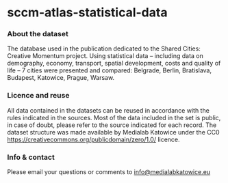 # sccm-atlas-statistical-data

### About the dataset
The database used in the publication dedicated to the Shared Cities: Creative Momentum project. Using statistical data – including data on demography, economy, transport, spatial development, costs and quality of life – 7 cities were presented and compared: Belgrade, Berlin, Bratislava, Budapest, Katowice, Prague, Warsaw.

### Licence and reuse
All data contained in the datasets can be reused in accordance with the rules indicated in the sources. Most of the data included in the set is public, in case of doubt, please refer to the source indicated for each record. The dataset structure was made available by Medialab Katowice under the CC0 https://creativecommons.org/publicdomain/zero/1.0/ licence.

### Info & contact
Please email your questions or comments to info@medialabkatowice.eu
